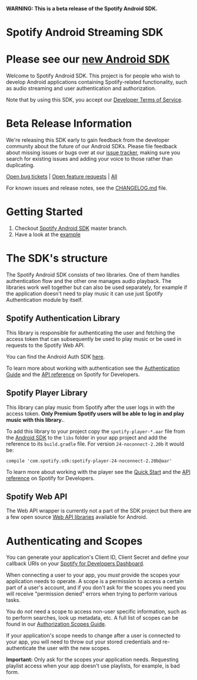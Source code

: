 **WARNING: This is a beta release of the Spotify Android SDK.**

Spotify Android Streaming SDK
===================

Please see our [new Android SDK](https://github.com/spotify/android-sdk/)
====

Welcome to Spotify Android SDK. This project is for people who wish to develop
Android applications containing Spotify-related functionality, such as audio streaming and
user authentication and authorization.

Note that by using this SDK, you accept our [Developer Terms of
Service](https://beta.developer.spotify.com/terms/).


Beta Release Information
=======

We're releasing this SDK early to gain feedback from the developer community
about the future of our Android SDKs. Please file feedback about missing issues or
bugs over at our [issue tracker](https://github.com/spotify/android-sdk/issues),
making sure you search for existing issues and adding your voice to those
rather than duplicating.

 [Open bug tickets](https://github.com/spotify/android-sdk/labels/bug) |
 [Open feature requests](https://github.com/spotify/android-sdk/labels/feature%20request) | [All](https://github.com/spotify/android-sdk/issues)

For known issues and release notes, see the
[CHANGELOG.md](https://github.com/spotify/android-sdk/blob/master/CHANGELOG.md)
file.


Getting Started
===============

1. Checkout [Spotify Android SDK](https://github.com/spotify/android-sdk) master branch.
2. Have a look at the [example](samples/DemoProject/src/main/java/com/spotify/sdk/demo/DemoActivity.java)


The SDK's structure
===================

The Spotify Android SDK consists of two libraries.
One of them handles authentication flow and the other one manages audio playback.
The libraries work well together but can also be used separately, for example if
the application doesn't need to play music it can use just Spotify Authentication module by itself.

Spotify Authentication Library
------------------------------

This library is responsible for authenticating the user and fetching the access token
that can subsequently be used to play music or be used in requests to the Spotify Web API.

You can find the Android Auth SDK [here](https://github.com/spotify/android-auth/).

To learn more about working with authentication see the
[Authentication Guide](https://beta.developer.spotify.com/documentation/android-sdk/guides/android-authentication/)
and the [API reference](https://spotify.github.io/android-auth) on Spotify for Developers.

Spotify Player Library
----------------------

This library can play music from Spotify after the user logs in with the access token.
**Only Premium Spotify users will be able to log in and play music with this library.**.

To add this library to your project copy the `spotify-player-*.aar` file from the
[Android SDK](https://github.com/spotify/android-sdk) to the `libs`
folder in your app project and add the reference to its `build.gradle` file.
For version `24-noconnect-2.20b` it would be:

```
compile 'com.spotify.sdk:spotify-player-24-noconnect-2.20b@aar'
```

To learn more about working with the player see the
[Quick Start](https://beta.developer.spotify.com/documentation/android-sdk/quick-start/)
and the [API reference](https://spotify.github.io/android-sdk/) on Spotify for Developers.

Spotify Web API
---------------

The Web API wrapper is currently not a part of the SDK project but there are
a few open source [Web API libraries](https://beta.developer.spotify.com/documentation/web-api/libraries/)
available for Android.


Authenticating and Scopes
=========================

You can generate your application's Client ID, Client Secret and define your
callback URIs on your [Spotify for Developers Dashboard](https://beta.developer.spotify.com/dashboard/).

When connecting a user to your app, you *must* provide the scopes your
application needs to operate. A scope is a permission to access a certain part
of a user's account, and if you don't ask for the scopes you need you will
receive "permission denied" errors when trying to perform various tasks.

You do *not* need a scope to access non-user specific information, such as to
perform searches, look up metadata, etc. A full list of scopes can be found in our 
[Authorization Scopes Guide](https://beta.developer.spotify.com/documentation/general/guides/scopes/).

If your application's scope needs to change after a user is connected to your app,
you will need to throw out your stored credentials and re-authenticate the user 
with the new scopes.

**Important:** Only ask for the scopes your application needs. Requesting playlist
access when your app doesn't use playlists, for example, is bad form.
